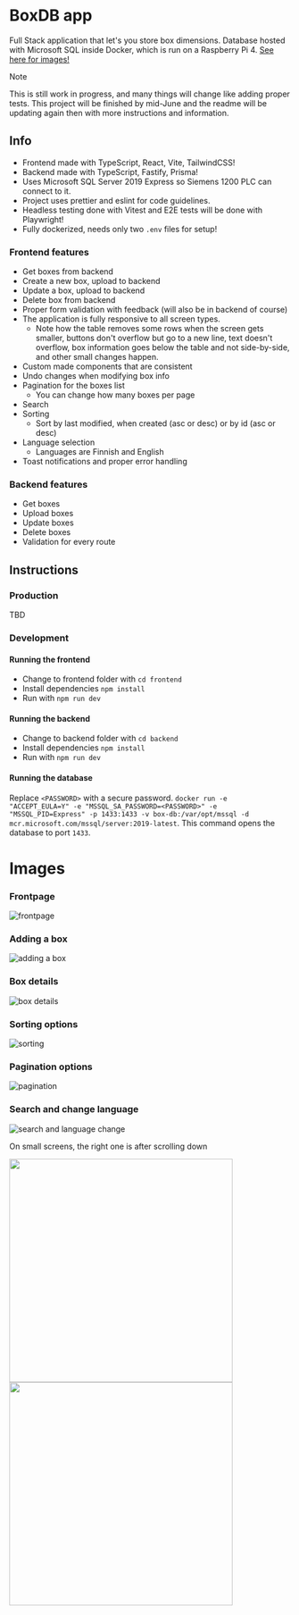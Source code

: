 # BoxDB app

Full Stack application that let's you store box dimensions. Database hosted with Microsoft SQL inside Docker, which is run on a Raspberry Pi 4. [See here for images!](#images)

> [!NOTE]
This is still work in progress, and many things will change like adding proper tests. This project will be finished by mid-June and the readme will be updating again then with more instructions and information.


## Info
- Frontend made with TypeScript, React, Vite, TailwindCSS!
- Backend made with TypeScript, Fastify, Prisma!
- Uses Microsoft SQL Server 2019 Express so Siemens 1200 PLC can connect to it.
- Project uses prettier and eslint for code guidelines.
- Headless testing done with Vitest and E2E tests will be done with Playwright!
- Fully dockerized, needs only two `.env` files for setup!

### Frontend features
- Get boxes from backend
- Create a new box, upload to backend
- Update a box, upload to backend
- Delete box from backend
- Proper form validation with feedback (will also be in backend of course)
- The application is fully responsive to all screen types.
  - Note how the table removes some rows when the screen gets smaller, buttons don't overflow but go to a new line, text doesn't overflow, box information goes below the table and not side-by-side, and other small changes happen.
- Custom made components that are consistent
- Undo changes when modifying box info
- Pagination for the boxes list
  - You can change how many boxes per page
- Search
- Sorting
  - Sort by last modified, when created (asc or desc) or by id (asc or desc)
- Language selection
  - Languages are Finnish and English
- Toast notifications and proper error handling

### Backend features
- Get boxes
- Upload boxes
- Update boxes
- Delete boxes
- Validation for every route

## Instructions

### Production

TBD

### Development

#### Running the frontend

- Change to frontend folder with `cd frontend`
- Install dependencies `npm install`
- Run with `npm run dev`

#### Running the backend

- Change to backend folder with `cd backend`
- Install dependencies `npm install`
- Run with `npm run dev`

#### Running the database
 Replace `<PASSWORD>` with a secure password. `docker run -e "ACCEPT_EULA=Y" -e "MSSQL_SA_PASSWORD=<PASSWORD>" -e "MSSQL_PID=Express" -p 1433:1433 -v box-db:/var/opt/mssql -d mcr.microsoft.com/mssql/server:2019-latest`. This command opens the database to port `1433`.

# Images

### Frontpage

![frontpage](https://github.com/kristianka/boxdb-app/assets/49764796/1fdd7d53-e67e-4022-b272-d1833465ec14)


### Adding a box

![adding a box](https://github.com/kristianka/boxdb-app/assets/49764796/0d857f62-9947-4736-8fd8-f4ffa0bc7f63)


### Box details

![box details](https://github.com/kristianka/boxdb-app/assets/49764796/96951216-e9fd-468c-9501-dab988c24b45)


### Sorting options

![sorting](https://github.com/kristianka/boxdb-app/assets/49764796/197ac775-b4ca-4f6e-a793-69ce18927da9)


### Pagination options

![pagination](https://github.com/kristianka/boxdb-app/assets/49764796/47b5bde3-20df-46b5-b1d5-65f2b759d8dd)


### Search and change language

![search and language change](https://github.com/kristianka/boxdb-app/assets/49764796/1153994c-fd50-4041-9c08-4fd159c0750e)




On small screens, the right one is after scrolling down

<p float="left">
  <img src="https://github.com/kristianka/boxdb-app/assets/49764796/6aa6e802-1d04-4182-b1f3-a73c23a59b47" width="400" />
  <img src="https://github.com/kristianka/boxdb-app/assets/49764796/0747a8d8-3466-47b2-875f-063ddbff93b7" width="400" /> 
</p>

